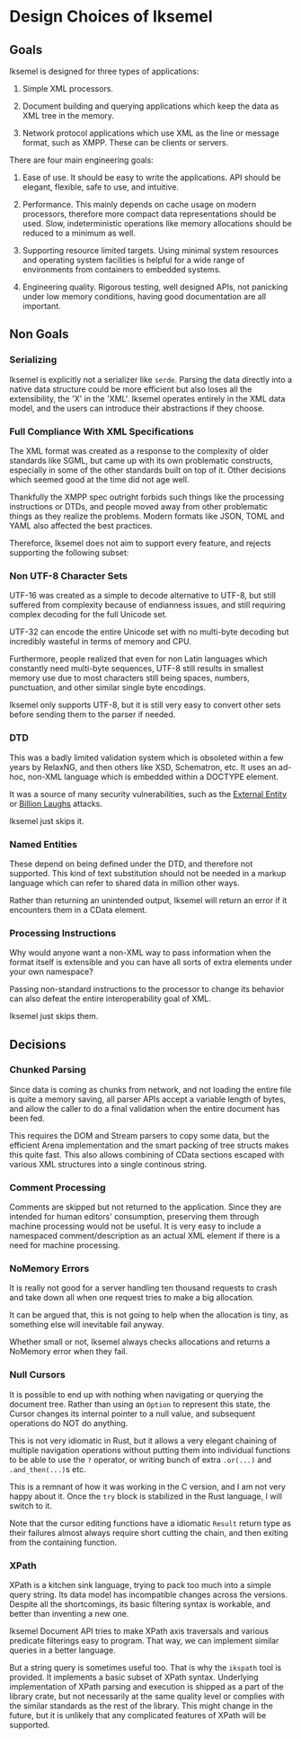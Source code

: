 # Design Choices of Iksemel

## Goals

Iksemel is designed for three types of applications:

1. Simple XML processors.

2. Document building and querying applications which keep the data
   as XML tree in the memory.

3. Network protocol applications which use XML as the line or message
   format, such as XMPP. These can be clients or servers.

There are four main engineering goals:

1. Ease of use. It should be easy to write the applications. API should
   be elegant, flexible, safe to use, and intuitive.

2. Performance. This mainly depends on cache usage on modern processors,
   therefore more compact data representations should be used. Slow,
   indeterministic operations like memory allocations should be reduced
   to a minimum as well.

3. Supporting resource limited targets. Using minimal system resources
   and operating system facilities is helpful for a wide range of
   environments from containers to embedded systems.

4. Engineering quality. Rigorous testing, well designed APIs, not
   panicking under low memory conditions, having good documentation
   are all important.

## Non Goals

### Serializing

Iksemel is explicitly not a serializer like `serde`. Parsing the data
directly into a native data structure could be more efficient but also
loses all the extensibility, the 'X' in the 'XML'. Iksemel operates
entirely in the XML data model, and the users can introduce their
abstractions if they choose.

### Full Compliance With XML Specifications

The XML format was created as a response to the complexity of older
standards like SGML, but came up with its own problematic constructs,
especially in some of the other standards built on top of it. Other
decisions which seemed good at the time did not age well.

Thankfully the XMPP spec outright forbids such things like the
processing instructions or DTDs, and people moved away from other
problematic things as they realize the problems. Modern formats
like JSON, TOML and YAML also affected the best practices.

Thereforce, Iksemel does not aim to support every feature, and
rejects supporting the following subset:

### Non UTF-8 Character Sets

UTF-16 was created as a simple to decode alternative to UTF-8, but
still suffered from complexity because of endianness issues, and
still requiring complex decoding for the full Unicode set.

UTF-32 can encode the entire Unicode set with no multi-byte
decoding but incredibly wasteful in terms of memory and CPU.

Furthermore, people realized that even for non Latin languages
which constantly need multi-byte sequences, UTF-8 still results
in smallest memory use due to most characters still being spaces,
numbers, punctuation, and other similar single byte encodings.

Iksemel only supports UTF-8, but it is still very easy to convert
other sets before sending them to the parser if needed.

### DTD

This was a badly limited validation system which is obsoleted
within a few years by RelaxNG, and then others like XSD,
Schematron, etc. It uses an ad-hoc, non-XML language which is
embedded within a DOCTYPE element.

It was a source of many security vulnerabilities, such as the
[External Entity][XXEATTACK] or [Billion Laughs][BILLIONLOL] attacks.

Iksemel just skips it.

### Named Entities

These depend on being defined under the DTD, and therefore not
supported. This kind of text substitution should not be needed
in a markup language which can refer to shared data in million
other ways.

Rather than returning an unintended output, Iksemel will return
an error if it encounters them in a CData element.

### Processing Instructions

Why would anyone want a non-XML way to pass information when the
format itself is extensible and you can have all sorts of extra
elements under your own namespace?

Passing non-standard instructions to the processor to change its
behavior can also defeat the entire interoperability goal of XML.

Iksemel just skips them.

## Decisions

### Chunked Parsing

Since data is coming as chunks from network, and not loading the
entire file is quite a memory saving, all parser APIs accept a
variable length of bytes, and allow the caller to do a final
validation when the entire document has been fed.

This requires the DOM and Stream parsers to copy some data, but
the efficient Arena implementation and the smart packing of tree
structs makes this quite fast. This also allows combining of CData
sections escaped with various XML structures into a single
continous string.

### Comment Processing

Comments are skipped but not returned to the application. Since
they are intended for human editors' consumption, preserving them
through machine processing would not be useful. It is very easy
to include a namespaced comment/description as an actual XML
element if there is a need for machine processing.

### NoMemory Errors

It is really not good for a server handling ten thousand requests
to crash and take down all when one request tries to make a big
allocation.

It can be argued that, this is not going to help when the allocation
is tiny, as something else will inevitable fail anyway.

Whether small or not, Iksemel always checks allocations and returns
a NoMemory error when they fail.

### Null Cursors

It is possible to end up with nothing when navigating or querying
the document tree. Rather than using an `Option` to represent this
state, the Cursor changes its internal pointer to a null value, and
subsequent operations do NOT do anything.

This is not very idiomatic in Rust, but it allows a very elegant
chaining of multiple navigation operations without putting them
into individual functions to be able to use the `?` operator, or
writing bunch of extra `.or(...)` and `.and_then(...)`s etc.

This is a remnant of how it was working in the C version, and I am
not very happy about it. Once the `try` block is stabilized in the
Rust language, I will switch to it.

Note that the cursor editing functions have a idiomatic `Result` return
type as their failures almost always require short cutting the chain,
and then exiting from the containing function.

### XPath

XPath is a kitchen sink language, trying to pack too much into a
simple query string. Its data model has incompatible changes
across the versions. Despite all the shortcomings, its basic
filtering syntax is workable, and better than inventing a new one.

Iksemel Document API tries to make XPath axis traversals and various
predicate filterings easy to program. That way, we can implement
similar queries in a better language.

But a string query is sometimes useful too. That is why the `ikspath`
tool is provided. It implements a basic subset of XPath syntax.
Underlying implementation of XPath parsing and execution is shipped
as a part of the library crate, but not necessarily at the same
quality level or complies with the similar standards as the rest of
the library. This might change in the future, but it is unlikely
that any complicated features of XPath will be supported.


[BILLIONLOL]: https://en.wikipedia.org/wiki/Billion_laughs_attack
[XXEATTACK]: https://en.wikipedia.org/wiki/XML_external_entity_attack
